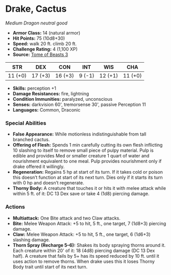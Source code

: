 # Drake, Cactus

*Medium* *Dragon* *neutral good*

- **Armor Class:** 14 (natural armor)
- **Hit Points:** 75 (10d8+30)
- **Speed:** walk 20 ft. climb 20 ft.
- **Challenge Rating:** 4 (1,100 XP)
- **Source:** [Tome of Beasts 3](https://koboldpress.com/kpstore/product/tome-of-beasts-2-for-5th-edition/)

| STR | DEX | CON | INT | WIS | CHA |
| --- | --- | --- | --- | --- | --- |
| 11 (+0) | 17 (+3) | 16 (+3) | 9 (-1) | 12 (+1) | 11 (+0) |

- **Skills:** perception +1
- **Damage Resistances:** fire, lightning
- **Condition Immunities:** paralyzed, unconscious
- **Senses:** darkvision 60', tremorsense 30', passive Perception 11
- **Languages:** Common, Draconic
### Special Abilities
- **False Appearance:** While motionless indistinguishable from tall branched cactus.
- **Offering of Flesh:** Spends 1 min carefully cutting its own flesh inflicting 10 slashing to itself to remove small piece of pulpy material. Pulp is edible and provides Med or smaller creature 1 quart of water and nourishment equivalent to one meal. Pulp provides nourishment only if drake offered it willingly.
- **Regeneration:** Regains 5 hp at start of its turn. If it takes cold or poison this doesn’t function at start of its next turn. Dies only if it starts its turn with 0 hp and doesn’t regenerate.
- **Thorny Body:** A creature that touches it or hits it with melee attack while within 5 ft. of it: DC 13 Dex save or take 4 (1d8) piercing damage.
### Actions
- **Multiattack:** One Bite attack and two Claw attacks.
- **Bite:** Melee Weapon Attack: +5 to hit, 5 ft., one target, 7 (1d8+3) piercing damage.
- **Claw:** Melee Weapon Attack: +5 to hit, 5 ft., one target, 6 (1d6+3) slashing damage.
- **Thorn Spray (Recharge 5–6):** Shakes its body spraying thorns around it. Each creature within 20' of it: 18 (4d8) piercing damage (DC 13 Dex half). A creature that fails by 5+ has its speed reduced by 10 ft. until it uses action to remove thorns. When drake uses this it loses Thorny Body trait until start of its next turn.
